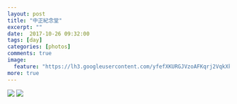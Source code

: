 ```yaml
---
layout: post
title: "中正紀念堂"
excerpt: ""
date:  2017-10-26 09:32:00
tags: [day]
categories: [photos]
comments: true
image:
  feature: "https://lh3.googleusercontent.com/yfefXKURGJVzoAFKqrj2VqkXk01B3AZirfYsLL4-ZyoiRwWLK1WyhndLRTCb4V2yJpY7I4WVIK-AbZgoI5vrRuHUa6jckXGfFgoFDEbo0K6_fOANl023cHIndWNvx0KuI4Ur1R-rRNCHd56my8XLxOW_FeHUgGtqF09gaEROnQ5uVTCTf2xPJkpxcwgUDwoUpGP_jmOH611MOUo0t9y3Dc9R7ckCKgYtpLUjfNYYYim0sDjRQpzgDvQ6NIZTgHL0ygnvGR_pTtPsoZos5WHVgfMMLU_XUH1Q6lxmI8WzTaYbKbPVRq2UR88QkAt8jtYdOX2cy9t_07Ckax3uFY7YHJINl8r3jo6PUJTG59s0dhKH6q89M_LF94WOA-rRfU22TaehOwn9kYltwS8Da-czUn6CNhMX5v50EW1zGvOGUYm4X26z00WtcDrf0uSJsga7wD2jJTLh1zJJjpirj5G5m_wYq2LzEQ3gNu0A889urzUXLyhrHal5rjjqWOSCXDsls4-mgijTvmWRy3m-FSRRtyay9RrgjlFZX3Jzp8egdb5mMZhUh7vs9uQZ6K9kBh4UmqzZeeNaWQsjzl6BZo4VTx6YXJvr8jmfvqSdQMR7gRDVN1MNtR-HvnUTQuq7DqO_nrlxQb9JyP8TIdaa81NDDmagmTCBVt65P_Nn=w909-h607-no"
more: true
---
```


<img src="https://lh3.googleusercontent.com/BYnDW-FRA59Tp25n51R_cIagB0WmBzx4-26WQ_y8ifcfdQ4lydCxm4uxO-WbzhLH4-UdYkbZo5IwiEAevqCih1t7n7UBvEtHPfIj5kUtg9hWPTGros0VESmycUuetg_URXX3drTMEpxLV2CpNbYHRO18cfoVlVBDuuUZiC6k0EhFC5zK9jh9IPOEqhAq2YnUq-yneJyFVbqdZG99dkRHUY3EPIyvVzlIhofG5yj_cgDX2PBueFGnFdiq-LrbpoY1oyEtlP-_hJQLb9AjoXWcM491PRRG3Ei1iHmalgHEbmDusvB1E47j45CvKqnkJImCS3Az2pNU4R26MFOM2T2v_ZOfXxTjm09uwrznY0sUypPiQgxT2NiLtoj7XO-6QOE9-vX-nE3hGD_5iu7cxjDO-Z7J-U8ZzD6Y6n529Rq_D5T7usafH7pQutZc58bQFbPcfnB8YTzodCXaXWV40kWng8e413GucqdNGN5qiqeqQWjvpRKHoBt-TtQdlHMstly49VyWo9k01gwKSJuNGQIFy6hObU_ttdqgYu8pZX2TlQiUzuVtl3zqBwyKKWXLXGYe7xAQzjK4tu1QWKrArklRlftbR2atl7bDRg6Jz93fdpsahjZtRaGdYMMYo_kiEhcSCxho1w4uCiQa8wa7pzy1tLMypn_74TKzGE3S=w909-h607-no">

<img src="https://lh3.googleusercontent.com/ru4r1lTemBPGMR3sjkCX0X4KSgYXDs0Qbgh6nBuH4NG70eqM9ScPXahUdiJFu_Bb9K6LgkRfzW4Rz5DTAxtO2fhciPnn_Zc8yfgONpHR7CSvTiEJBxMyJPbm85GtX4XogSocOpZlpGeL7yFGKdngLiS7krlqqFUMge_gvcrJUaA2YToWEFSDsTrk4NXn1rD8gm2DPEDqfQmTJ2Qv8OWQh0C8Gle16f4xBJ9ZHF8WBga8NPeUQ55fQCj0PEPduUquJCUK6aeUDP2zPk8mOHefWOxNG_IJirJ8LZuh5Od-EU-Ko6R3H81Xi7uOrCCk1fhf1i76WQ_k6Y9FPtQ78QP9tu9EyMtL55MAAI-iocxrjGfk_kxirRx-21QPLseGpzvBoC1xjlU52HdX-Zajbdr7VZm93X23rBGwHyrKQz1fecPo9hUH-WoNA5bgnjYwsRoV44JBFc1LgxqwyHg6RdrZ78eCo4XGvX6TinvBaCmoZhpVxFE8HQ5awcIkEyvzQ6HTYHWIQbfXy3r5Nqva38N43enA2O9iFbeAd5IJcvSgr35LR_5V_FbEuoZc3E9XcVhKbXJp5BI8GH-W-G1SVYB3zUXrFj8-aUutLf6DMCrEBD7faKsWTLkc2q-wa5kBR0R5l6MuO8YInJdQ60juioVULDOvzbF6-3fc5aF2=w909-h607-no">

<ing src="https://lh3.googleusercontent.com/gSvokFTPmwxu2QLlooXNtMsq20f7h8SAeeQFm6bDxGEVnzzUpGNjFqLu0Yyv7g6zYKBAaq4214z3cHS1L9e4RfR2712UpLOcHarFnbAUUjxI9UOZbVAdwiPx58Fg4ueRxiUQ2zMHsVMqpbNuRVCG4uYsFwcGcDHdBAOCu3Tgfj98anuWJYc2qk7gTF8TgsMic9qYhKbf3j84zJcU8SOq2ta74xGWrRgV9E5SIC5jmJdJpvxvTI6rN5zgBH1bcJrf5czTXNrfgxyYeiGHckS998cH8HoaM79CxEyNusx1u1uaJ-tSDocCR7OoA_G4ycN_pDJfdIazYmopGPToZWdfhlBmUELY0ELWKATpT309hi_583bhVA_zc2-pWiWhyiTLRwSHnnhopBRaJXhO8dBoQrB9Zhz8IOKne9JbUwCkFa1bkQbMs9verf9M65poAiw4zGDaKxrJ8iXRUSr_gJV-0cILdBVfYkMgxJJnp1foLORs3uXx0NSD8581uTq0NArqvLDQuxr4BGaE7L4-WCgZte5itTB0cNIMyWqBicTRN92pFNgLCRhtGnaUQzi5koEGkEPEfG8r74PYdRT8ksVHkQr7iEH22UYVcLO66b6QyfArpZiGsvtVB7kFYzSY1M5KpSX1jZaXTwsTSM2hMgj_I-APZl_Gysmcx-MO=w909-h607-no">